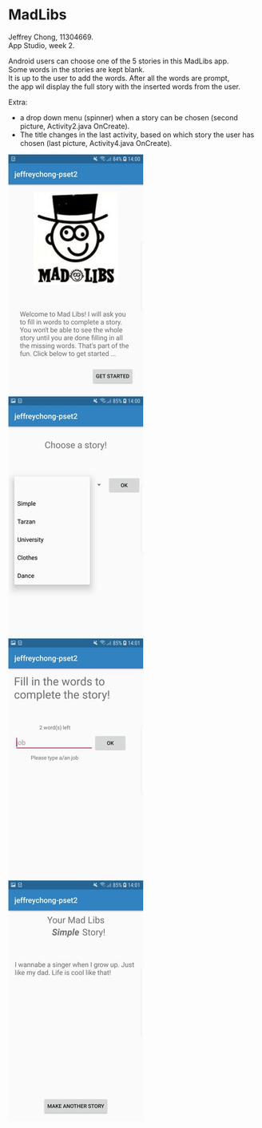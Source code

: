 # MadLibs

Jeffrey Chong, 11304669.</br>
App Studio, week 2.</br>

Android users can choose one of the 5 stories in this MadLibs app.</br>
Some words in the stories are kept blank.</br>
It is up to the user to add the words. After all the words are prompt,</br>
the app wil display the full story with the inserted words from the user.</br>

Extra:
- a drop down menu (spinner) when a story can be chosen (second picture, Activity2.java OnCreate).</br>
- The title changes in the last activity, based on which story the user has chosen (last picture, Activity4.java OnCreate).</br>

![Screenshot](doc/Screenshot_MadLibs.jpeg)
![Screenshot](doc/Screenshot_MadLibs2.jpeg)
![Screenshot](doc/Screenshot_Madlibs3.jpeg)
![Screenshot](doc/Screenshot_Madlibs4.jpeg)

